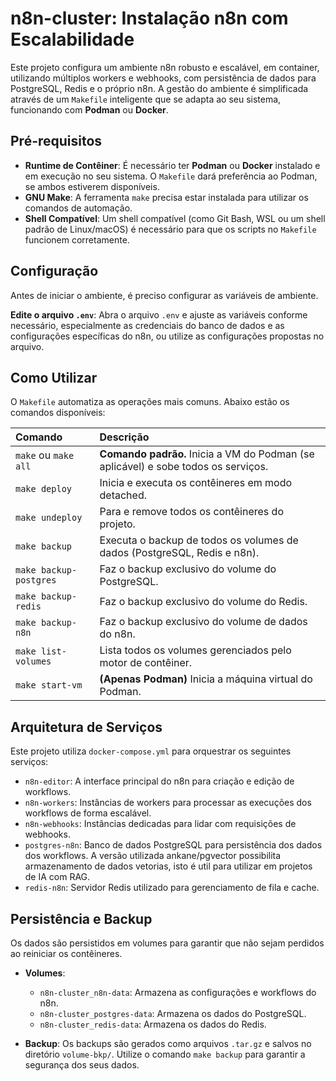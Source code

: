 # n8n-cluster: Instalação n8n com Escalabilidade

Este projeto configura um ambiente n8n robusto e escalável, em container, utilizando múltiplos workers e webhooks, com persistência de dados para PostgreSQL, Redis e o próprio n8n. A gestão do ambiente é simplificada através de um `Makefile` inteligente que se adapta ao seu sistema, funcionando com **Podman** ou **Docker**.

## Pré-requisitos

- **Runtime de Contêiner**: É necessário ter **Podman** ou **Docker** instalado e em execução no seu sistema. O `Makefile` dará preferência ao Podman, se ambos estiverem disponíveis.
- **GNU Make**: A ferramenta `make` precisa estar instalada para utilizar os comandos de automação.
- **Shell Compatível**: Um shell compatível (como Git Bash, WSL ou um shell padrão de Linux/macOS) é necessário para que os scripts no `Makefile` funcionem corretamente.

## Configuração

Antes de iniciar o ambiente, é preciso configurar as variáveis de ambiente.

**Edite o arquivo `.env`**:
    Abra o arquivo `.env` e ajuste as variáveis conforme necessário, especialmente as credenciais do banco de dados e as configurações específicas do n8n, ou utilize as configurações propostas no arquivo.

## Como Utilizar

O `Makefile` automatiza as operações mais comuns. Abaixo estão os comandos disponíveis:

| Comando | Descrição |
| :--- | :--- |
| `make` ou `make all` | **Comando padrão.** Inicia a VM do Podman (se aplicável) e sobe todos os serviços. |
| `make deploy` | Inicia e executa os contêineres em modo detached. |
| `make undeploy` | Para e remove todos os contêineres do projeto. |
| `make backup` | Executa o backup de todos os volumes de dados (PostgreSQL, Redis e n8n). |
| `make backup-postgres` | Faz o backup exclusivo do volume do PostgreSQL. |
| `make backup-redis` | Faz o backup exclusivo do volume do Redis. |
| `make backup-n8n` | Faz o backup exclusivo do volume de dados do n8n. |
| `make list-volumes` | Lista todos os volumes gerenciados pelo motor de contêiner. |
| `make start-vm` | **(Apenas Podman)** Inicia a máquina virtual do Podman. |

## Arquitetura de Serviços

Este projeto utiliza `docker-compose.yml` para orquestrar os seguintes serviços:

-   `n8n-editor`: A interface principal do n8n para criação e edição de workflows.
-   `n8n-workers`: Instâncias de workers para processar as execuções dos workflows de forma escalável.
-   `n8n-webhooks`: Instâncias dedicadas para lidar com requisições de webhooks.
-   `postgres-n8n`: Banco de dados PostgreSQL para persistência dos dados dos workflows. A versão utilizada ankane/pgvector possibilita armazenamento de dados vetorias, isto é util para utilizar em projetos de IA com RAG.
-   `redis-n8n`: Servidor Redis utilizado para gerenciamento de fila e cache.

## Persistência e Backup

Os dados são persistidos em volumes para garantir que não sejam perdidos ao reiniciar os contêineres.

-   **Volumes**:
    -   `n8n-cluster_n8n-data`: Armazena as configurações e workflows do n8n.
    -   `n8n-cluster_postgres-data`: Armazena os dados do PostgreSQL.
    -   `n8n-cluster_redis-data`: Armazena os dados do Redis.

-   **Backup**:
    Os backups são gerados como arquivos `.tar.gz` e salvos no diretório `volume-bkp/`. Utilize o comando `make backup` para garantir a segurança dos seus dados.
